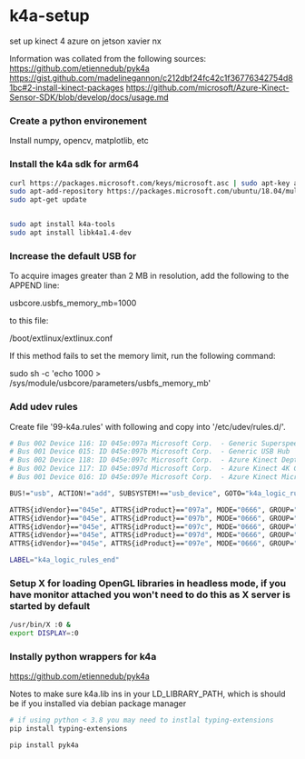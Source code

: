 # k4a-setup
set up kinect 4 azure on jetson xavier nx

Information was collated from the following sources:
https://github.com/etiennedub/pyk4a
https://gist.github.com/madelinegannon/c212dbf24fc42c1f36776342754d81bc#2-install-kinect-packages
https://github.com/microsoft/Azure-Kinect-Sensor-SDK/blob/develop/docs/usage.md


### Create a python environement

Install numpy, opencv, matplotlib, etc


### Install the k4a sdk for arm64

```bash
curl https://packages.microsoft.com/keys/microsoft.asc | sudo apt-key add -
sudo apt-add-repository https://packages.microsoft.com/ubuntu/18.04/multiarch/prod
sudo apt-get update


sudo apt install k4a-tools
sudo apt install libk4a1.4-dev


```


### Increase the default USB for 
To acquire images greater than 2 MB in resolution, add the following to the APPEND line:

usbcore.usbfs_memory_mb=1000

to this file:

/boot/extlinux/extlinux.conf

If this method fails to set the memory limit, run the following command:

sudo sh -c 'echo 1000 > /sys/module/usbcore/parameters/usbfs_memory_mb'


### Add udev rules 
Create file '99-k4a.rules' with following and copy into '/etc/udev/rules.d/'.
```bash
# Bus 002 Device 116: ID 045e:097a Microsoft Corp.  - Generic Superspeed USB Hub
# Bus 001 Device 015: ID 045e:097b Microsoft Corp.  - Generic USB Hub
# Bus 002 Device 118: ID 045e:097c Microsoft Corp.  - Azure Kinect Depth Camera
# Bus 002 Device 117: ID 045e:097d Microsoft Corp.  - Azure Kinect 4K Camera
# Bus 001 Device 016: ID 045e:097e Microsoft Corp.  - Azure Kinect Microphone Array

BUS!="usb", ACTION!="add", SUBSYSTEM!=="usb_device", GOTO="k4a_logic_rules_end"

ATTRS{idVendor}=="045e", ATTRS{idProduct}=="097a", MODE="0666", GROUP="plugdev"
ATTRS{idVendor}=="045e", ATTRS{idProduct}=="097b", MODE="0666", GROUP="plugdev"
ATTRS{idVendor}=="045e", ATTRS{idProduct}=="097c", MODE="0666", GROUP="plugdev"
ATTRS{idVendor}=="045e", ATTRS{idProduct}=="097d", MODE="0666", GROUP="plugdev"
ATTRS{idVendor}=="045e", ATTRS{idProduct}=="097e", MODE="0666", GROUP="plugdev"

LABEL="k4a_logic_rules_end"

```

### Setup X for loading OpenGL libraries in headless mode, if you have monitor attached you won't need to do this as X server is started by default

```bash
/usr/bin/X :0 &
export DISPLAY=:0

```


### Instally python wrappers for k4a
https://github.com/etiennedub/pyk4a

Notes to make sure k4a.lib ins in your LD_LIBRARY_PATH, which is should be if you installed via debian package manager

```bash
# if using python < 3.8 you may need to instlal typing-extensions
pip install typing-extensions

pip install pyk4a

```

